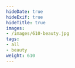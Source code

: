 ```yaml
---
hideDate: true
hideExif: true
hideTitle: true
images:
- /images/610-beauty.jpg
tags:
- all
- beauty
weight: 610
---
```

